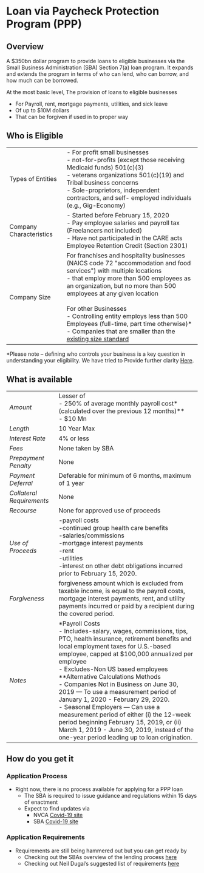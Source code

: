 
# Loan via Paycheck Protection Program (PPP)
## Overview
A $350bn dollar program to provide loans to eligible businesses via the Small Business Administration (SBA) Section 7(a) loan program. It expands and extends the program in terms of who can lend, who can borrow, and how much can be borrowed.

At the most basic level, The provision of loans to eligible businesses
- For Payroll, rent, mortgage payments, utilities, and sick leave
- Of up to $10M dollars
- That can be forgiven if used in to proper way

## Who is Eligible


|  |   |
| --- | --- |
| Types of Entities | - For profit small businesses <br/> - not-for-profits (except those receiving Medicaid funds) 501(c)(3) <br/> - veterans organizations 501(c)(19)  and Tribal business concerns <br/> - Sole-proprietors, independent contractors, and self- employed individuals (e.g., Gig-Economy)|
| Company Characteristics | - Started before February 15, 2020 <br/> - Pay employee salaries and payroll tax (Freelancers not included) <br/> - Have not participated in the CARE acts Employee Retention Credit (Section 2301)|
| Company Size | For franchises and hospitality businesses (NAICS code 72 &quot;accommodation and food services&quot;) with multiple locations <br/> - that employ more than 500 employees as an organization, but no more than 500 employees at any given location <br/> <br/> For other Businesses <br/> - Controlling entity employs less than 500 Employees (full-time, part time otherwise)* <br/>- Companies that are smaller than the [existing size standard](https://www.sba.gov/document/support--table-size-standards)|   |


*Please note – defining who controls your business is a key question in understanding your eligibility. We have tried to Provide further clarity [Here](A2_Affiliation_Control.md).


## What is available
|  |   |
| --- | --- |
| _Amount_ | Lesser of <br/> - 250% of average monthly payroll cost* (calculated over the previous 12 months)** <br/> - $10 Mn|
| _Length_ | 10 Year Max |
| _Interest Rate_ | 4%  or less |
| _Fees_ | None taken by SBA |
| _Prepayment Penalty_ | None |
| _Payment Deferral_ | Deferable for minimum of 6 months, maximum of 1 year |
| _Collateral Requirements_ | None |
| _Recourse_ | None for approved use of proceeds |
| _Use of Proceeds_ | -payroll costs <br/> -continued group health care benefits <br/> -salaries/commissions <br/> -mortgage interest payments <br/> -rent <br/> -utilities <br/> -interest on other debt obligations incurred prior to February 15, 2020.|
| _Forgiveness_ | forgiveness amount which is excluded from taxable income, is equal to the payroll costs, mortgage interest payments, rent, and utility payments incurred or paid by a recipient during the covered period. |
| _Notes_ | *Payroll Costs <br/> - Includes-salary, wages, commissions, tips, PTO, health insurance, retirement benefits and local employment taxes for U.S.-based employee, capped at $100,000 annualized per employee <br/> - Excludes-Non US based employees <br/> **Alternative Calculations Methods <br/> - Companies Not in Business on June 30, 2019 — To use a measurement period of January 1, 2020 - February 29, 2020. <br/> - Seasonal Employers — Can use a measurement period of either (i) the 12-week period beginning February 15, 2019, or (ii) March 1, 2019 - June 30, 2019, instead of the one-year period leading up to loan origination. |

## How do you get it
### Application Process
- Right now, there is no process available for applying for a PPP loan
	- The SBA is required to issue guidance and regulations within 15 days of enactment
	- Expect to find updates via
		- NVCA [Covid-19 site](https://nvca.org/nvca-response-to-covid-19/)
		- SBA [Covid-19 site](https://www.sba.gov/disaster-assistance/coronavirus-covid-19)

### Application Requirements
- Requirements are still being hammered out but you can get ready by
	- Checking out the SBAs overview of the lending process [here](https://www.sba.gov/funding-programs/loans)
	- Checking out Neil Dugal’s suggested list of requirements [here](https://www.notion.so/Get-Ready-aea15aa847dd48d9b24816cf3f8f04f0)

